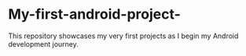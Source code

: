 # My-first-android-project-
This repository showcases my very first projects as I begin my Android development journey.
